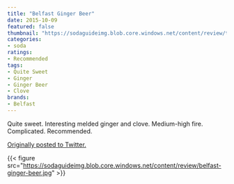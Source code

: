 ```yaml
---
title: "Belfast Ginger Beer"
date: 2015-10-09
featured: false
thumbnail: "https://sodaguideimg.blob.core.windows.net/content/review/thumbs/belfast-ginger-beer.jpg"
categories:
- soda
ratings:
- Recommended
tags:
- Quite Sweet
- Ginger
- Ginger Beer
- Clove
brands:
- Belfast
---
```


Quite sweet. Interesting melded ginger and clove. Medium-high fire. Complicated. Recommended. 

[Originally posted to Twitter.](https://twitter.com/Cavorter/status/652546776356880385)

{{< figure src="https://sodaguideimg.blob.core.windows.net/content/review/belfast-ginger-beer.jpg" >}}
